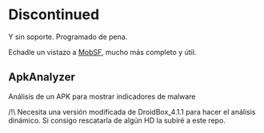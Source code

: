 # Discontinued
Y sin soporte. Programado de pena.

Echadle un vistazo a [MobSF](https://github.com/MobSF/Mobile-Security-Framework-MobSF), mucho más completo y útil.

## ApkAnalyzer
Análisis de un APK para mostrar indicadores de malware

/!\ Necesita una versión modificada de DroidBox_4.1.1 para hacer el análisis dinámico. Si consigo rescatarla de algún HD la subiré a este repo.

